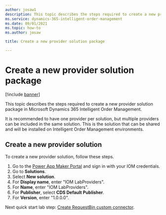 ```yaml
---
author: josaw1
description: This topic describes the steps required to create a new provider solution package in Microsoft Dynamics 365 Intelligent Order Management.
ms.service: dynamics-365-intelligent-order-management
ms.date: 09/01/2021
ms.topic: how-to
ms.author: josaw

title: Create a new provider solution package

---
```


# Create a new provider solution package

[!include [banner](includes/banner.md)]

This topic describes the steps required to create a new provider solution package in Microsoft Dynamics 365 Intelligent Order Management.

It is recommended to have one provider per solution, but multiple providers can be included in the same solution. This is the solution that can be shared and will be installed on Intelligent Order Management environments.

## Create a new provider solution

To create a new provider solution, follow these steps.

1. Go to the [Power App Maker Portal](https://make.powerapps.com) and sign in with your IOM credentials. 
1. Go to **Solutions**.
1. Select **New solution**.
1. For **Display name**, enter "IOM LabProviders".
1. For **Name**, enter "IOM LabProviders".
1. For **Publisher**, select **CDS Default Publisher**.
1. For **Version**, enter "1.0.0.0".

Next quick start lab step: [Create RequestBin custom connector](lab-create-requestbin-connector.md).
